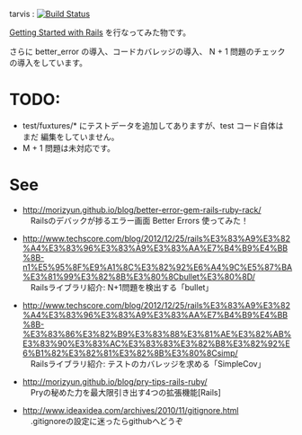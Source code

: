 
tarvis : [![Build Status](https://secure.travis-ci.org/katoy/rails3-blog2.png)](http://travis-ci.org/katoy/rails3-blog2)  

[Getting Started with Rails](http://guides.rubyonrails.org/getting_started.html)  を行なってみた物です。

さらに better_error の導入、コードカバレッジの導入、 N + 1 問題のチェックの導入をしています。

TODO:
=====
- test/fuxtures/* にテストデータを追加してありますが、test コード自体は まだ 編集をしていません。
- M + 1 問題は未対応です。

See
=====
- http://morizyun.github.io/blog/better-error-gem-rails-ruby-rack/  
　Railsのデバックが捗るエラー画面 Better Errors 使ってみた！

- http://www.techscore.com/blog/2012/12/25/rails%E3%83%A9%E3%82%A4%E3%83%96%E3%83%A9%E3%83%AA%E7%B4%B9%E4%BB%8B-n1%E5%95%8F%E9%A1%8C%E3%82%92%E6%A4%9C%E5%87%BA%E3%81%99%E3%82%8B%E3%80%8Cbullet%E3%80%8D/  
　Railsライブラリ紹介: N+1問題を検出する「bullet」

- http://www.techscore.com/blog/2012/12/25/rails%E3%83%A9%E3%82%A4%E3%83%96%E3%83%A9%E3%83%AA%E7%B4%B9%E4%BB%8B-%E3%83%86%E3%82%B9%E3%83%88%E3%81%AE%E3%82%AB%E3%83%90%E3%83%AC%E3%83%83%E3%82%B8%E3%82%92%E6%B1%82%E3%82%81%E3%82%8B%E3%80%8Csimp/  
　Railsライブラリ紹介: テストのカバレッジを求める「SimpleCov」

- http://morizyun.github.io/blog/pry-tips-rails-ruby/  
　Pryの秘めた力を最大限引き出す4つの拡張機能[Rails]

- http://www.ideaxidea.com/archives/2010/11/gitignore.html  
　.gitignoreの設定に迷ったらgithubへどうぞ



